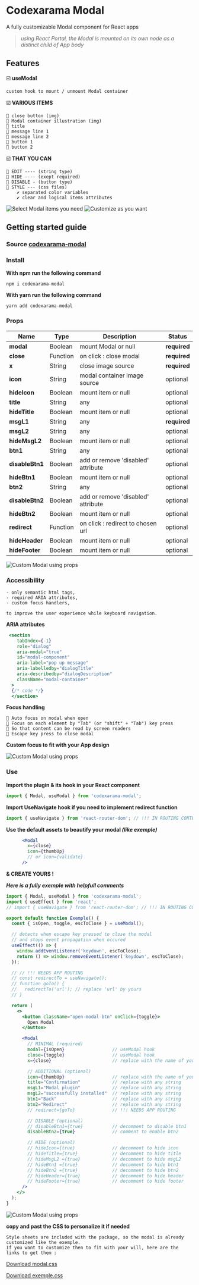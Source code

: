# Codexarama Modal

A fully customizable Modal component for React apps

> _using React Portal, the Modal is mounted on its own node as a distinct child of App body_

## Features

☑️ **useModal**

    custom hook to mount / unmount Modal container

☑️ **VARIOUS ITEMS**

    🔘 close button (img)
    🔘 Modal container illustration (img)
    🔘 title
    🔘 message line 1
    🔘 message line 2
    🔘 button 1
    🔘 button 2

☑️ **THAT YOU CAN**

    🔘 EDIT ---- (string type)
    🔘 HIDE ---- (exept required)
    🔘 DISABLE - (button type)
    🔘 STYLE --- (css files)
        ✔ separated color variables
        ✔ clear and logical items attributes

![Select Modal items you need](./src/lib/documentation/codexarama-modal_FEATURES.PNG)
![Customize as you want](./src/lib/documentation/codexarama-modal_MORE.PNG)

## Getting started guide

### Source [codexarama-modal](https://www.npmjs.com/package/codexarama-modal)

### Install

**With npm run the following command**

    npm i codexarama-modal

**With yarn run the following command**

    yarn add codexarama-modal

### Props

| Name            | Type     | Description                        | Status       |
| --------------- | -------- | ---------------------------------- | ------------ |
| **modal**       | Boolean  | mount Modal or null              | **required** |
| **close**       | Function | on click : close modal             | **required** |
| **x**           | String   | close image source                 | **required** |
| **icon**        | String   | modal container image source       | optional     |
| **hideIcon**    | Boolean  | mount item or null               | optional     |
| **title**       | String   | any                                | optional     |
| **hideTitle**   | Boolean  | mount item or null               | optional     |
| **msgL1**       | String   | any                                | **required** |
| **msgL2**       | String   | any                                | optional     |
| **hideMsgL2**   | Boolean  | mount item or null               | optional     |
| **btn1**        | String   | any                                | optional     |
| **disableBtn1** | Boolean  | add or remove 'disabled' attribute | optional     |
| **hideBtn1**    | Boolean  | mount item or null               | optional     |
| **btn2**        | String   | any                                | optional     |
| **disableBtn2** | Boolean  | add or remove 'disabled' attribute | optional     |
| **hideBtn2**    | Boolean  | mount item or null               | optional     |
| **redirect**    | Function | on click : redirect to chosen url  | optional     |
| **hideHeader**  | Boolean  | mount item or null               | optional     |
| **hideFooter**  | Boolean  | mount item or null               | optional     |

![Custom Modal using _props_](./src/lib/documentation/codexarama-modal_PROPS.PNG)

### Accessibility

    - only semantic html tags,
    - required ARIA attributes,
    - custom focus handlers,

    to improve the user experience while keyboard navigation.

**ARIA attributes**

```jsx
 <section
    tabIndex={-1}
    role="dialog"
    aria-modal="true"
    id="modal-component"
    aria-label="pop up message"
    aria-labelledby="dialogTitle"
    aria-describedby="dialogDescription"
    className="modal-container"
  >
  {/* code */}
  </section>
```

**Focus handling**

    🔘 Auto focus on modal when open
    🔘 Focus on each element by "Tab" (or "shift" + "Tab") key press
    🔘 So that content can be read by screen readers
    🔘 Escape key press to close modal

**Custom focus to fit with your App design**

![Custom Modal using _props_](./src/lib/documentation/codexarama-modal_ARIA.png)

### Use

**Import the plugin & its hook in your React component**

```jsx
import { Modal, useModal } from 'codexarama-modal';
```

**Import UseNavigate hook if you need to implement redirect function**

```jsx
import { useNavigate } from 'react-router-dom'; // !!! IN ROUTING CONTEXT
```

**Use the default assets to beautify your modal _(like exemple)_**

```jsx
      <Modal
        x={close}
        icon={thumbUp}
        // or icon={validate}
      />
```

**& CREATE YOURS !**

**_Here is a fully exemple with helpfull comments_**

```jsx
import { Modal, useModal } from 'codexarama-modal';
import { useEffect } from 'react';
// import { useNavigate } from 'react-router-dom'; // !!! IN ROUTING CONTEXT

export default function Exemple() {
  const { isOpen, toggle, escToClose } = useModal();

  // detects when escape key pressed to close the modal
  // and stops event propagation when occured
  useEffect(() => {
    window.addEventListener('keydown', escToClose);
    return () => window.removeEventListener('keydown', escToClose);
  });

  // // !!! NEEDS APP ROUTING
  // const redirectTo = useNavigate();
  // function goTo() {
  //   redirectTo('url'); // replace 'url' by yours
  // }

  return (
    <>
      <button className="open-modal-btn" onClick={toggle}>
        Open Modal
      </button>

      <Modal
        // MINIMAL (required)
        modal={isOpen}                  // useModal hook
        close={toggle}                  // useModal hook
        x={close}                       // replace with the name of your import

        // ADDITIONAL (optional)
        icon={thumbUp}                  // replace with the name of your import
        title="Confirmation"            // replace with any string
        msgL1="Modal plugin"            // replace with any string
        msgL2="successfully installed"  // replace with any string
        btn1="Back"                     // replace with any string
        btn2="Redirect"                 // replace with any string
        // redirect={goTo}              // !!! NEEDS APP ROUTING

        // DISABLE (optional)
        // disableBtn1={true}           // decomment to disable btn1
        disableBtn2={true}              // comment to enable btn2

        // HIDE (optional)
        // hideIcon={true}              // decomment to hide icon
        // hideTitle={true}             // decomment to hide title
        // hideMsgL2 ={true}            // decomment to hide msgL2
        // hideBtn1 ={true}             // decomment to hide btn1
        // hideBtn2 ={true}             // decomment to hide btn2
        // hideHeader={true}            // decomment to hide header
        // hideFooter={true}            // decomment to hide footer
      />
    </>
  );
}
```

![Custom Modal using _props_](./src/lib/documentation/codexarama-modal_EXEMPLE.PNG)

**copy and past the CSS to personalize it if needed**

    Style sheets are included with the package, so the modal is already customized like the exemple.
    If you want to customize then to fit with your will, here are the links to get them :

[Download modal.css](./src/lib//styles/modal.css)

[Download exemple.css](./src/lib/styles/exemple.css)

